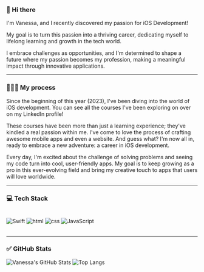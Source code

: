 ### 👋 Hi there 

I'm Vanessa, and I recently discovered my passion for iOS Development!

My goal is to turn this passion into a thriving career, dedicating myself to lifelong learning and growth in the tech world. 

I embrace challenges as opportunities, and I'm determined to shape a future where my passion becomes my profession, making a meaningful impact through innovative applications.
<br/><hr>

### 👩🏻‍💻 My process 

Since the beginning of this year (2023), I've been diving into the world of iOS development. You can see all the courses I've been exploring on over on my LinkedIn profile!

These courses have been more than just a learning experience; they've kindled a real passion within me. I've come to love the process of crafting awesome mobile apps and even a website. And guess what? I'm now all in, ready to embrace a new adventure: a career in iOS development.

Every day, I'm excited about the challenge of solving problems and seeing my code turn into cool, user-friendly apps. My goal is to keep growing as a pro in this ever-evolving field and bring my creative touch to apps that users will love worldwide.
<br/><hr>


### 💻 Tech Stack 

<div stile="display: inline_block"><br/>
  <img align="center" alt="Swift" src="https://img.shields.io/badge/Swift-FA7343?style=for-the-badge&logo=swift&logoColor=white"/>
  <img align="center" alt="html" src="https://img.shields.io/badge/HTML-239120?style=for-the-badge&logo=html5&logoColor=white"/>
  <img align="center" alt="css" src="https://img.shields.io/badge/CSS-239120?&style=for-the-badge&logo=css3&logoColor=white"/>
  <img align="center" alt="JavaScript" src="https://img.shields.io/badge/JavaScript-F7DF1E?style=for-the-badge&logo=javascript&logoColor=black"/>
</div>
<br/><hr>

### ✅ GitHub Stats 

![Vanessa's GitHub Stats](https://github-readme-stats.vercel.app/api?username=vanluhurla&show_icons=true&theme=tokyonight)
![Top Langs](https://github-readme-stats.vercel.app/api/top-langs/?username=vanluhurla&layout=compact&show_icons=true&theme=tokyonight)
